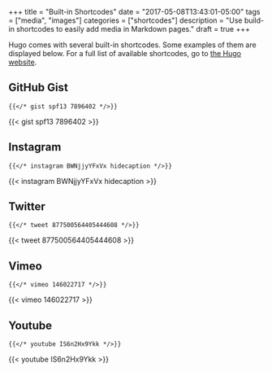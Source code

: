+++
title = "Built-in Shortcodes"
date = "2017-05-08T13:43:01-05:00"
tags = ["media", "images"]
categories = ["shortcodes"]
description = "Use build-in shortcodes to easily add media in Markdown pages."
draft = true
+++

Hugo comes with several built-in shortcodes. Some examples of them are
displayed below. For a full list of available shortcodes, go to [the Hugo
website](https://gohugo.io/content-management/shortcodes/).

<!--more-->

## GitHub Gist
```text
{{</* gist spf13 7896402 */>}}
```

{{< gist spf13 7896402 >}}

## Instagram
```text
{{</* instagram BWNjjyYFxVx hidecaption */>}}
```
{{< instagram BWNjjyYFxVx hidecaption >}}

## Twitter
```text
{{</* tweet 877500564405444608 */>}}
```
{{< tweet 877500564405444608 >}}

## Vimeo
```text
{{</* vimeo 146022717 */>}}
```
{{< vimeo 146022717 >}}

## Youtube
```text
{{</* youtube IS6n2Hx9Ykk */>}}
```
{{< youtube IS6n2Hx9Ykk >}}
